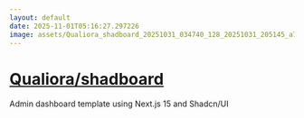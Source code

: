 ```yaml
---
layout: default
date: 2025-11-01T05:16:27.297226
image: assets/Qualiora_shadboard_20251031_034740_128_20251031_205145_a7407e--20251031T215200421--cropped.png
---
```


# [Qualiora/shadboard](https://github.com/Qualiora/shadboard/)

Admin dashboard template using Next.js 15 and Shadcn/UI
